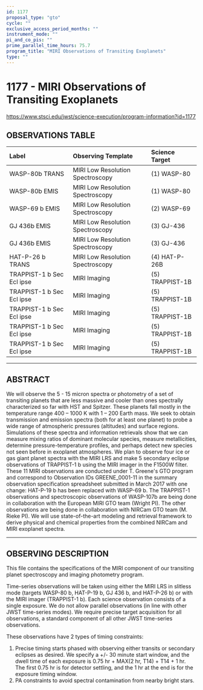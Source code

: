 ```yaml
---
id: 1177
proposal_type: "gto"
cycle: ""
exclusive_access_period_months: ""
instrument_mode: ""
pi_and_co_pis: ""
prime_parallel_time_hours: 75.7
program_title: "MIRI Observations of Transiting Exoplanets"
type: ""
---
```

# 1177 - MIRI Observations of Transiting Exoplanets
https://www.stsci.edu/jwst/science-execution/program-information?id=1177
## OBSERVATIONS TABLE
| Label                      | Observing Template               | Science Target   |
| :------------------------- | :------------------------------- | :--------------- |
| WASP-80b TRANS             | MIRI Low Resolution Spectroscopy | (1) WASP-80      |
| WASP-80b EMIS              | MIRI Low Resolution Spectroscopy | (1) WASP-80      |
| WASP-69 b EMIS             | MIRI Low Resolution Spectroscopy | (2) WASP-69      |
| GJ 436b EMIS               | MIRI Low Resolution Spectroscopy | (3) GJ-436       |
| GJ 436b EMIS               | MIRI Low Resolution Spectroscopy | (3) GJ-436       |
| HAT-P-26 b TRANS           | MIRI Low Resolution Spectroscopy | (4) HAT-P-26B    |
| TRAPPIST-1 b Sec Ecl ipse  | MIRI Imaging                     | (5) TRAPPIST-1B  |
| TRAPPIST-1 b Sec Ecl ipse  | MIRI Imaging                     | (5) TRAPPIST-1B  |
| TRAPPIST-1 b Sec Ecl ipse  | MIRI Imaging                     | (5) TRAPPIST-1B  |
| TRAPPIST-1 b Sec Ecl ipse  | MIRI Imaging                     | (5) TRAPPIST-1B  |
| TRAPPIST-1 b Sec Ecl ipse  | MIRI Imaging                     | (5) TRAPPIST-1B  |

---

## ABSTRACT

We will observe the 5 - 15 micron spectra or photometry of a set of transiting planets that are less massive and cooler than ones spectrally characterized so far with HST and Spitzer. These planets fall mostly in the temperature range 400 – 1000 K with 1 – 200 Earth mass. We seek to obtain transmission and emission spectra (both for at least one planet) to probe a wide range of atmospheric pressures (altitudes) and surface regions. Simulations of these spectra and information retrievals show that we can measure mixing ratios of dominant molecular species, measure metallicities, determine pressure-temperature profiles, and perhaps detect new species not seen before in exoplanet atmospheres. We plan to observe four ice or gas giant planet spectra with the MIRI LRS and make 5 secondary eclipse observations of TRAPPIST-1 b using the MIRI imager in the F1500W filter. These 11 MIRI observations are conducted under T. Greene's GTO program and correspond to Observation IDs GREENE_0001-11 in the summary observation specification spreadsheet submitted in March 2017 with one change: HAT-P-19 b has been replaced with WASP-69 b. The TRAPPIST-1 observations and spectroscopic observations of WASP-107b are being done in collaboration with the European MIRI GTO team (Wright PI). The other observations are being done in collaboration with NIRCam GTO team (M. Rieke PI). We will use state-of-the-art modeling and retrieval framework to derive physical and chemical properties from the combined NIRCam and MIRI exoplanet spectra.

---

## OBSERVING DESCRIPTION

This file contains the specifications of the MIRI component of our transiting planet spectroscopy and imaging photometry program.

Time-series observations will be taken using either the MIRI LRS in slitless mode (targets WASP-80 b, HAT-P-19 b, GJ 436 b, and HAT-P-26 b) or with the MIRI imager (TRAPPIST-1 b). Each science observation consists of a single exposure. We do not allow parallel observations (in line with other JWST time-series modes). We require precise target acquisition for all observations, a standard component of all other JWST time-series observations.

These observations have 2 types of timing constraints:
1. Precise timing starts phased with observing either transits or secondary eclipses as desired. We specify a +/- 30 minute start window, and the dwell time of each exposure is 0.75 hr + MAX(2 hr, T14) + T14 + 1 hr. The first 0.75 hr is for detector settling, and the 1 hr at the end is for the exposure timing window.
2. PA constraints to avoid spectral contamination from nearby bright stars.